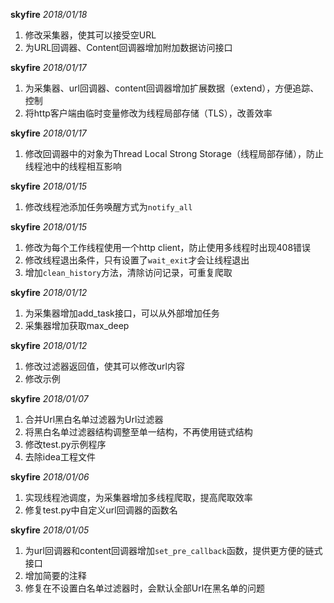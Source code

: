 **skyfire** *2018/01/18*

1. 修改采集器，使其可以接受空URL
2. 为URL回调器、Content回调器增加附加数据访问接口

**skyfire** *2018/01/17*

1. 为采集器、url回调器、content回调器增加扩展数据（extend），方便追踪、控制
2. 将http客户端由临时变量修改为线程局部存储（TLS），改善效率

**skyfire** *2018/01/17*

1. 修改回调器中的对象为Thread Local Strong Storage（线程局部存储），防止线程池中的线程相互影响

**skyfire** *2018/01/15*

1. 修改线程池添加任务唤醒方式为`notify_all`

**skyfire** *2018/01/15*

1. 修改为每个工作线程使用一个http client，防止使用多线程时出现408错误
2. 修改线程退出条件，只有设置了`wait_exit`才会让线程退出
3. 增加`clean_history`方法，清除访问记录，可重复爬取

**skyfire** *2018/01/12*

1. 为采集器增加add_task接口，可以从外部增加任务
2. 采集器增加获取max_deep

**skyfire** *2018/01/12*

1. 修改过滤器返回值，使其可以修改url内容
2. 修改示例

**skyfire** *2018/01/07*

1. 合并Url黑白名单过滤器为Url过滤器
2. 将黑白名单过滤器结构调整至单一结构，不再使用链式结构
3. 修改test.py示例程序
4. 去除idea工程文件

**skyfire** *2018/01/06*

1. 实现线程池调度，为采集器增加多线程爬取，提高爬取效率
2. 修复test.py中自定义url回调器的函数名

**skyfire** *2018/01/05*

1. 为url回调器和content回调器增加`set_pre_callback`函数，提供更方便的链式接口
2. 增加简要的注释
3. 修复在不设置白名单过滤器时，会默认全部Url在黑名单的问题